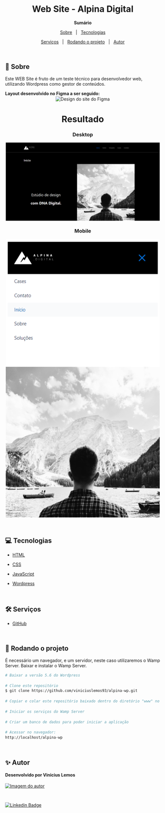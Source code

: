 <h1 align="center">Web Site - Alpina Digital</h1>

**<p align="center">Sumário</p>**
<p align="center">
<a href="#dart-sobre">Sobre</a> &#xa0; | &#xa0;
<a href="#computer-tecnologias">Tecnologias</a>
</p>
<p align="center">
<a href="#hammer_and_wrench-serviços">Serviços</a> &#xa0; | &#xa0;
<a href="#scroll-rodando-o-projeto">Rodando o projeto</a> &#xa0; | &#xa0;
<a href="#sparkles-autor">Autor</a>
</p>

&#xa0;
 
## :dart: Sobre
<p>Este WEB Site é fruto de um teste técnico para desenvolvedor web, utilizando Wordpress como gestor de conteúdos.</p>
<strong>Layout desenvolvido no Figma a ser seguido:</strong>
<div align="center">
<img align="center" alt="Design do site do Figma" width="500" src="layout-figma.png">
</div>

<h1 align="center">Resultado</h1>
<div align="center">

### Desktop

<img align="center" alt="Design do site" width="500" src="layout-grande.png">
</div>

<div align="center">

### Mobile

<img align="center" alt="Design do site" width="500" src="layout-mobile.png">
</div>


&#xa0;

## :computer: Tecnologias
* [HTML](https://developer.mozilla.org/pt-BR/docs/Web/HTML)

* [CSS](https://www.w3schools.com/css/)

* [JavaScript](https://www.javascript.com/)

* [Wordpress](https://br.wordpress.org/)

&#xa0;

## :hammer_and_wrench: Serviços
* <a href="https://github.com/">GitHub</a>

&#xa0;

## :scroll: Rodando o projeto
É necessário um navegador, e um servidor, neste caso utilizaremos o Wamp Server.
Baixar e instalar o Wamp Server.

```bash
# Baixar a versão 5.6 do Wordpress

# Clone este repositório
$ git clone https://github.com/viniciuslemos93/alpina-wp.git

# Copiar e colar este repositório baixado dentro do diretório "www" no caminho que o Wamp Server está instalado

# Iniciar os serviços do Wamp Server

# Criar um banco de dados para poder iniciar a aplicação

# Acessar no navegador:
http://localhost/alpina-wp


```

&#xa0;

## :sparkles: Autor

<h4>Desenvolvido por Vinicius Lemos</h4>

<a href="https://github.com/viniciuslemos93">
<img src="https://github.com/viniciuslemos93.png" width="150px" alt="Imagem do autor">
</a>

&#xa0;

[![Linkedin Badge](https://img.shields.io/badge/-Vinicius%20Lemos-blue?style=flat-square&logo=Linkedin&logoColor=white&link=https://www.linkedin.com/in/viniciuslemos93/)](https://www.linkedin.com/in/viniciuslemos93/)<br>
